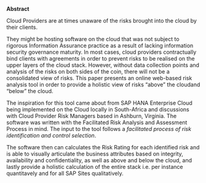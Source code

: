 **Abstract**

Cloud Providers are at times unaware of the risks brought into the cloud by their clients. 

They might be hosting software on the cloud that was not subject to rigorous Information Assurance practice as a result of lacking information security governance maturity. In most cases, cloud providers contractually bind clients with agreements in order to prevent risks to be realised on the upper layers of the cloud stack. However, without data collection points and analysis of the risks on both sides of the coin, there will not be a consolidated view of risks. This paper presents an online web-based risk analysis tool in order to provide a holistic view of risks “above” the cloudand “below” the cloud. 

The inspiration for this tool came about from SAP HANA Enterprise Cloud being implemented on the Cloud locally in South-Africa and discussions with
Cloud Provider Risk Managers based in Ashburn, Virginia. The software was written with the Facilitated Risk Analysis and Assessment Process in mind. The input to the tool 
follows a _facilitated process of risk identification and control selection_. 

The software then can calculates the Risk Rating for each identified risk and is able to visually articulate the business attributes based on integrity, availability and confidentiality, as well as above and below the cloud, and lastly provide a holistic calculation of the entire stack i.e. per instance quantitavely and for all SAP Sites qualitatively.
